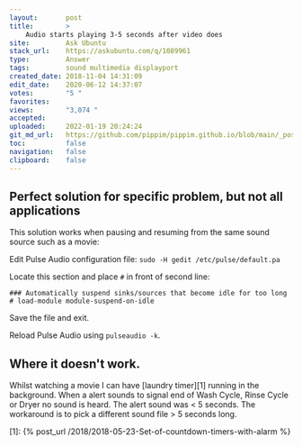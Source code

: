```yaml
---
layout:       post
title:        >
    Audio starts playing 3-5 seconds after video does
site:         Ask Ubuntu
stack_url:    https://askubuntu.com/q/1089961
type:         Answer
tags:         sound multimedia displayport
created_date: 2018-11-04 14:31:09
edit_date:    2020-06-12 14:37:07
votes:        "5 "
favorites:    
views:        "3,074 "
accepted:     
uploaded:     2022-01-19 20:24:24
git_md_url:   https://github.com/pippim/pippim.github.io/blob/main/_posts/2018/2018-11-04-Audio-starts-playing-3-5-seconds-after-video-does.md
toc:          false
navigation:   false
clipboard:    false
---
```


## Perfect solution for specific problem, but not all applications

This solution works when pausing and resuming from the same sound source such as a movie:

Edit Pulse Audio configuration file: `sudo -H gedit /etc/pulse/default.pa`

Locate this section and place `#` in front of second line:

``` 
### Automatically suspend sinks/sources that become idle for too long
# load-module module-suspend-on-idle
```

Save the file and exit.

Reload Pulse Audio using `pulseaudio -k`.

## Where it doesn't work.

Whilst watching a movie I can have [laundry timer][1] running in the background. When a alert sounds to signal end of Wash Cycle, Rinse Cycle or Dryer no sound is heard. The alert sound was < 5 seconds. The workaround is to pick a different sound file > 5 seconds long.


  [1]: {% post_url /2018/2018-05-23-Set-of-countdown-timers-with-alarm %}
